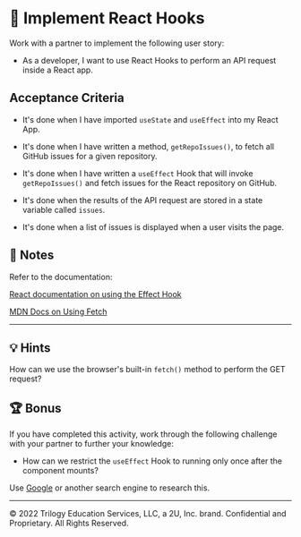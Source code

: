 # 📖 Implement React Hooks

Work with a partner to implement the following user story:

* As a developer, I want to use React Hooks to perform an API request inside a React app.

## Acceptance Criteria

* It's done when I have imported `useState` and `useEffect` into my React App.

* It's done when I have written a method, `getRepoIssues()`, to fetch all GitHub issues for a given repository.

* It's done when I have written a `useEffect` Hook that will invoke `getRepoIssues()` and fetch issues for the React repository on GitHub.

* It's done when the results of the API request are stored in a state variable called `issues`.

* It's done when a list of issues is displayed when a user visits the page.

## 📝 Notes

Refer to the documentation:

[React documentation on using the Effect Hook](https://reactjs.org/docs/hooks-effect.html)

[MDN Docs on Using Fetch](https://developer.mozilla.org/en-US/docs/Web/API/Fetch_API/Using_Fetch)

---

## 💡 Hints

How can we use the browser's built-in `fetch()` method to perform the GET request?

## 🏆 Bonus

If you have completed this activity, work through the following challenge with your partner to further your knowledge:

* How can we restrict the `useEffect` Hook to running only once after the component mounts?

Use [Google](https://www.google.com) or another search engine to research this.

---
© 2022 Trilogy Education Services, LLC, a 2U, Inc. brand. Confidential and Proprietary. All Rights Reserved.